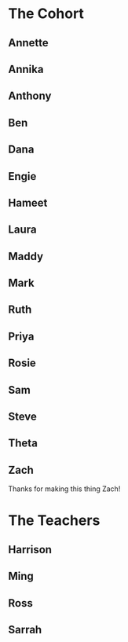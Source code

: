 <!-- TITLE: Our Cohort -->
<!-- SUBTITLE: Nice Things Noticed and other important Points about Each Other -->

# The Cohort
## Annette
## Annika
## Anthony
## Ben
## Dana
## Engie
## Hameet
## Laura
## Maddy
## Mark
## Ruth
## Priya
## Rosie
## Sam
## Steve
## Theta
## Zach
Thanks for making this thing Zach! 

# The Teachers
## Harrison
## Ming
## Ross
## Sarrah
